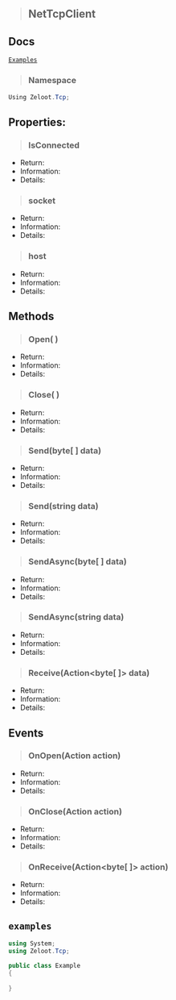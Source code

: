 > ## NetTcpClient

## Docs
[`Examples`](#examples)
> ### Namespace
 ```csharp
Using Zeloot.Tcp;
```

## Properties:

> ### IsConnected
- Return:
- Information:
- Details:

> ### socket
- Return:
- Information:
- Details:

> ### host
- Return:
- Information:
- Details:

## Methods

> ### Open( )
- Return:
- Information:
- Details:

> ### Close( )
- Return:
- Information:
- Details:

> ### Send(byte[ ] data)
- Return:
- Information:
- Details:

> ### Send(string data)
- Return:
- Information:
- Details:

> ### SendAsync(byte[ ] data)
- Return:
- Information:
- Details:

> ### SendAsync(string data)
- Return:
- Information:
- Details:

> ### Receive(Action<byte[ ]> data)
- Return:
- Information:
- Details:

## Events

> ### OnOpen(Action action)
- Return:
- Information:
- Details:

> ### OnClose(Action action)
- Return:
- Information:
- Details:

> ### OnReceive(Action<byte[ ]> action)
- Return:
- Information:
- Details:


 ## `examples`
 
 
 ```csharp
 using System;
 using Zeloot.Tcp;
 
 public class Example
{
    
}
 ```
